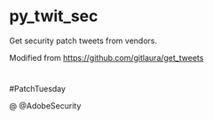 # py_twit_sec
Get security patch tweets from vendors.

Modified from https://github.com/gitlaura/get_tweets

#
#PatchTuesday

@
@AdobeSecurity

